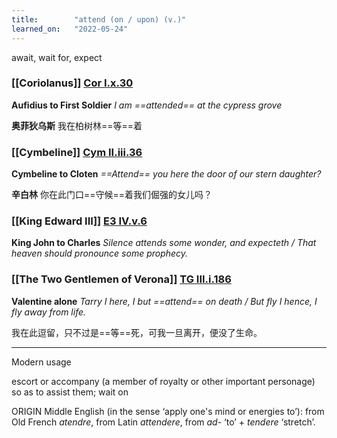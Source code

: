 ```yaml
---
title:        "attend (on / upon) (v.)"
learned_on:   "2022-05-24"
---
```


await, wait for, expect

### [[Coriolanus]] [Cor I.x.30](https://www.shakespeareswords.com/Public/Play.aspx?Act=1&Scene=10&WorkId=3#121457) 

**Aufidius to First Soldier** *I am ==attended== at the cypress grove*

**奥菲狄乌斯** 我在柏树林==等==着

### [[Cymbeline]] [Cym II.iii.36](https://www.shakespeareswords.com/Public/Play.aspx?Act=2&Scene=3&WorkId=7#137902) 

**Cymbeline to Cloten** *==Attend== you here the door of our stern daughter?*

**辛白林** 你在此门口==守候==着我们倔强的女儿吗？

### [[King Edward III]] [E3 IV.v.6](https://www.shakespeareswords.com/Public/Play.aspx?Act=4&Scene=5&WorkId=14#164936) 

**King John to Charles** *Silence attends some wonder, and expecteth / That heaven should pronounce some prophecy.*

### [[The Two Gentlemen of Verona]] [TG III.i.186](https://www.shakespeareswords.com/Public/Play.aspx?Act=3&Scene=1&WorkId=5#130052) 

**Valentine alone** *Tarry I here, I but ==attend== on death / 	But fly I hence, I fly away from life.*

我在此逗留，只不过是==等==死，可我一旦离开，便没了生命。

-----

Modern usage

escort or accompany (a member of royalty or other important personage) so as to assist them; wait on

ORIGIN Middle English (in the sense ‘apply one's mind or energies to’): from Old French *atendre*, from Latin *attendere*, from *ad-* ‘to’ + *tendere* ‘stretch’.